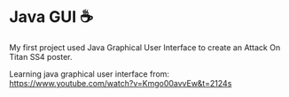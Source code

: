 # Java GUI ☕

My first project used Java Graphical User Interface to create an Attack On Titan SS4 poster.

Learning java graphical user interface from:
https://www.youtube.com/watch?v=Kmgo00avvEw&t=2124s

